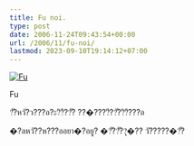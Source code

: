 ```yaml
---
title: Fu noi.
type: post
date: 2006-11-24T09:43:54+00:00
url: /2006/11/fu-noi/
lastmod: 2023-09-10T19:14:12+07:00
---
```

<div class="flickr">
  <a href="http://www.flickr.com/photos/schreibblogade/304971824/" title="Fu"><img src="//static.flickr.com/104/304971824_9eb5ce7f16.jpg" alt="Fu" /></a></p>

  <p>
    Fu
  </p>
</div>

<span class="thai">?ั?หวั?ว???อ?ะ?ิ?ึ??ั? ??�????ี??ั??ิ?ึ???อ</p>

<p>
  �?ลหวั??ห???ออยา�?อยู? �?ั??ั??ุ�?? วั?????�?ั?</span>
</p>
